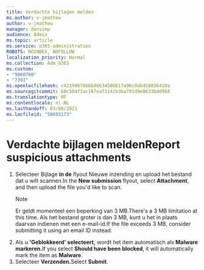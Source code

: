```yaml
---
title: Verdachte bijlagen melden
ms.author: v-jmathew
author: v-jmathew
manager: dansimp
audience: Admin
ms.topic: article
ms.service: o365-administration
ROBOTS: NOINDEX, NOFOLLOW
localization_priority: Normal
ms.collection: Adm_O365
ms.custom:
- "9000760"
- "7391"
ms.openlocfilehash: c4219d67666b46634506617a96c0ab458836410a
ms.sourcegitcommit: 60c504f3ac187eaf1141b3ba701d9e0633bdd968
ms.translationtype: MT
ms.contentlocale: nl-NL
ms.lasthandoff: 03/08/2021
ms.locfileid: "50693173"
---
```

# <a name="report-suspicious-attachments"></a><span data-ttu-id="d98d6-102">Verdachte bijlagen melden</span><span class="sxs-lookup"><span data-stu-id="d98d6-102">Report suspicious attachments</span></span>

1. <span data-ttu-id="d98d6-103">Selecteer Bijlage **in de** flyout Nieuwe inzending en upload het bestand dat u wilt scannen.</span><span class="sxs-lookup"><span data-stu-id="d98d6-103">In the **New submission** flyout, select **Attachment**, and then upload the file you'd like to scan.</span></span>
    > [!NOTE]
    > <span data-ttu-id="d98d6-104">Er geldt momenteel een beperking van 3 MB.</span><span class="sxs-lookup"><span data-stu-id="d98d6-104">There's a 3 MB limitation at this time.</span></span> <span data-ttu-id="d98d6-105">Als het bestand groter is dan 3 MB, kunt u het in plaats daarvan indienen met een e-mail-id.</span><span class="sxs-lookup"><span data-stu-id="d98d6-105">If the file exceeds 3 MB, consider submitting it using an email ID instead.</span></span>
2. <span data-ttu-id="d98d6-106">Als u **'Geblokkeerd' selecteert,** wordt het item automatisch als **Malware markeren.**</span><span class="sxs-lookup"><span data-stu-id="d98d6-106">If you select **Should have been blocked**, it will automatically mark the item as **Malware**.</span></span>
3. <span data-ttu-id="d98d6-107">Selecteer **Verzenden.**</span><span class="sxs-lookup"><span data-stu-id="d98d6-107">Select **Submit**.</span></span>
